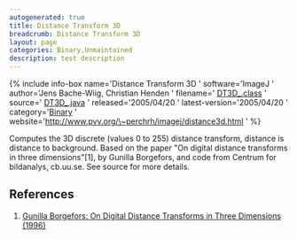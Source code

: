 ```yaml
---
autogenerated: true
title: Distance Transform 3D
breadcrumb: Distance Transform 3D
layout: page
categories: Binary,Unmaintained
description: test description
---
```


{% include info-box name='Distance Transform 3D ' software='ImageJ ' author='Jens Bache-Wiig, Christian Henden ' filename=' [DT3D\_.class](http://www.pvv.org/~perchrh/imagej/DT3D_.class) ' source=' [DT3D\_.java](http://www.pvv.org/~perchrh/imagej/DT3D_.java) ' released='2005/04/20 ' latest-version='2005/04/20 ' category='[Binary](_Category_Binary "wikilink") ' website='http://www.pvv.org/\~perchrh/imagej/distance3d.html ' %}

Computes the 3D discrete (values 0 to 255) distance transform, distance is distance to background. Based on the paper "On digital distance transforms in three dimensions"\[1\], by Gunilla Borgefors, and code from Centrum for bildanalys, cb.uu.se. See source for more details.

## References

<references />

 

1.  [Gunilla Borgefors: On Digital Distance Transforms in Three Dimensions (1996)](http://dx.doi.org/10.1006/cviu.1996.0065)
